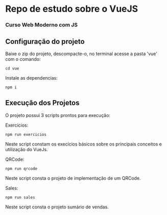 # Repo de estudo sobre o VueJS 
### Curso Web Moderno com JS

## Configuração do projeto
Baixe o zip do projeto, descompacte-o, no terminal acesse a pasta 'vue' com o comando:
```
cd vue
```
Instale as dependencias:
```
npm i
```

## Execução dos Projetos
O projeto possui 3 scripts prontos para execução:

Exercicios: 
```
npm run exercicios
```
Neste script constam os execícios básicos sobre os principais conceitos e utilização do VueJs.

QRCode: 
```
npm run qrcode
```
Neste script consta o projeto de implementação de um QRCode.

Sales: 
```
npm run sales
```
Neste script consta o projeto sumário de vendas.
